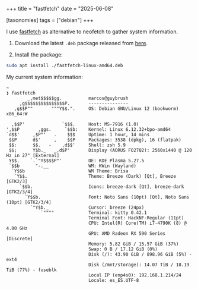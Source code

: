 +++
title = "fastfetch"
date = "2025-06-08"

[taxonomies]
tags = ["debian"]
+++

I use [fastfetch](https://github.com/fastfetch-cli/fastfetch) as alternative to 
neofetch to gather system information.

1. Download the latest `.deb` package released from [here](https://github.com/fastfetch-cli/fastfetch/releases).

2. Install the package:

```bash
sudo apt install ./fastfetch-linux-amd64.deb
```

My current system information:

```
~ 
❯ fastfetch 
        _,met$$$$$gg.          marcos@guybrush
     ,g$$$$$$$$$$$$$$$P.       ---------------
   ,g$$P""       """Y$$.".     OS: Debian GNU/Linux 12 (bookworm) x86_64:W

  ,$$P'              `$$$.     Host: MS-7916 (1.0)
',$$P       ,ggs.     `$$b:    Kernel: Linux 6.12.32+bpo-amd64
`d$$'     ,$P"'   .    $$$     Uptime: 1 hour, 14 mins
 $$P      d$'     ,    $$P     Packages: 3538 (dpkg), 16 (flatpak)
 $$:      $$.   -    ,d$$'     Shell: zsh 5.9
 $$;      Y$b._   _,d$P'       Display (AORUS FO27Q2): 2560x1440 @ 120 Hz in 27" [External]
 Y$$.    `.`"Y$$$$P"'          DE: KDE Plasma 5.27.5
 `$$b      "-.__               WM: KWin (Wayland)
  `Y$$b                        WM Theme: Brisa
   `Y$$.                       Theme: Breeze (Dark) [Qt], Breeze [GTK2/3]
     `$$b.                     Icons: breeze-dark [Qt], breeze-dark [GTK2/3/4]
       `Y$$b.                  Font: Noto Sans (10pt) [Qt], Noto Sans (10pt) [GTK2/3/4]
         `"Y$b._               Cursor: breeze (24px)
             `""""             Terminal: kitty 0.42.1
                               Terminal Font: HackNF-Regular (11pt)
                               CPU: Intel(R) Core(TM) i7-4790K (8) @ 4.00 GHz
                               GPU: AMD Radeon RX 590 Series [Discrete]
                               Memory: 5.82 GiB / 15.57 GiB (37%)
                               Swap: 0 B / 17.12 GiB (0%)
                               Disk (/): 43.90 GiB / 898.96 GiB (5%) - ext4
                               Disk (/mnt/storage): 14.07 TiB / 18.19 TiB (77%) - fuseblk
                               Local IP (enp4s0): 192.168.1.214/24
                               Locale: es_ES.UTF-8
```


